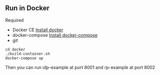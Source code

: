 ## Run in Docker
Required
- Docker CE [Install docker](https://docs.docker.com/install/)
- docker-compose [Install docker-compose](https://docs.docker.com/compose/install/)
- git

```
cd docker
./build-container.sh
docker-compose up
```
Then you can run idp-example at port 8001 and rp-example at port 8002